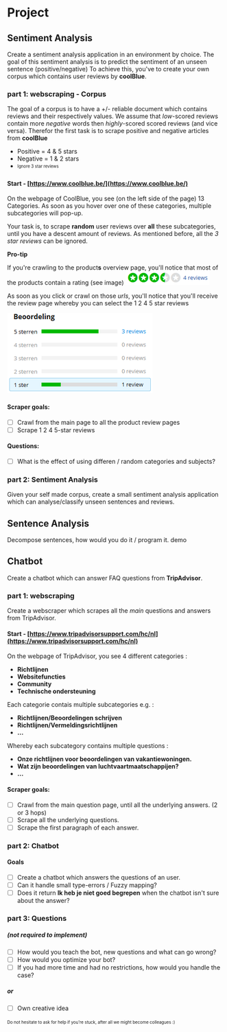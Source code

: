 # Project

## Sentiment Analysis
Create a sentiment analysis application in an environment by choice.
The goal of this sentiment analysis is to predict the sentiment of an unseen sentence (positive/negative) 
To achieve this, you've to create your own corpus which contains user reviews by **coolBlue**.

### part 1: webscraping - Corpus
The goal of a corpus is to have a +/- reliable document which contains reviews and their respectively values.
We assume that *low*-scored reviews contain more *negative* words then *highly*-scored scored reviews (and vice versa).
Therefor the first task is to scrape positive and negative articles from **coolBlue**

 - Positive = 4 & 5 stars
 - Negative = 1 & 2 stars
 - <sub><sup>Ignore 3 star reviews</sup></sub>
 
#### Start - [https://www.coolblue.be/](https://www.coolblue.be/) 
On the webpage of CoolBlue, you see (on the left side of the page) 13 Categories. As soon as you hover over one of these categories, multiple subcategories will pop-up.

Your task is, to scrape **random** user reviews over **all** these subcategories, until you have a descent amount of reviews.
As mentioned before, all the *3 star reviews* can be ignored.

**Pro-tip** 

If you're crawling to the product**s** overview page, you'll notice that most of the products contain a rating (see image)
![](images/img1.png)

As soon as you click or crawl on those *urls*, you'll notice that you'll receive the review page whereby you can select the 1 2 4 5 star reviews

![](images/img2.png)

 
#### Scraper goals: 
- [ ] Crawl from the main page to all the product review pages
- [ ] Scrape 1 2 4 5-star reviews

#### Questions:
- [ ] What is the effect of using differen / random categories and subjects?


### part 2: Sentiment Analysis
Given your self made corpus, create a small sentiment analysis application which can analyse/classify unseen sentences and reviews.


## Sentence Analysis
Decompose sentences, how would you do it / program it.
demo

## Chatbot
Create a chatbot which can answer FAQ questions from **TripAdvisor**.

### part 1: webscraping
Create a webscraper which scrapes all the *main* questions and answers from TripAdvisor.

#### Start - [https://www.tripadvisorsupport.com/hc/nl](https://www.tripadvisorsupport.com/hc/nl)
On the webpage of TripAdvisor, you see 4 different categories : 
- **Richtlijnen**
- **Websitefuncties**
- **Community**
- **Technische ondersteuning**


Each categorie contais multiple subcategories e.g. : 
- **Richtlijnen/Beoordelingen schrijven**
- **Richtlijnen/Vermeldingsrichtlijnen**
- **...**


Whereby each subcategory contains multiple questions : 
- **Onze richtlijnen voor beoordelingen van vakantiewoningen.**
- **Wat zijn beoordelingen van luchtvaartmaatschappijen?**
- **...**

#### Scraper goals: 
- [ ] Crawl from the main question page, until all the underlying answers. (2 or 3 hops)
- [ ] Scrape all the underlying questions.
- [ ] Scrape the first paragraph of each answer.

### part 2: Chatbot

#### Goals

- [ ] Create a chatbot which answers the questions of an user.
- [ ] Can it handle small type-errors / Fuzzy mapping?
- [ ] Does it return **Ik heb je niet goed begrepen** when the chatbot isn't sure about the answer?

### part 3: Questions
##### (not required to implement)
- [ ] How would you teach the bot, new questions and what can go wrong?
- [ ] How would you optimize your bot?
- [ ] If you had more time and had no restrictions, how would you handle the case?

##### or
- [ ] Own creative idea


<sub><sup>Do not hesitate to ask for help if you're stuck, after all we might become colleagues :)</sup></sub>


